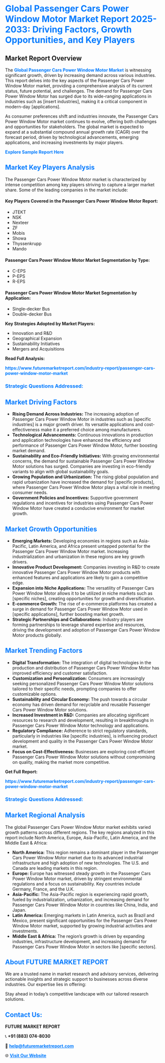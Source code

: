 <h1 style="color: #007BFF;">Global Passenger Cars Power Window Motor Market Report 2025-2033: Driving Factors, Growth Opportunities, and Key Players</h1>

<section id="overview">
<h2>Market Report Overview</h2>
<p>The <a href="https://www.futuremarketreport.com/industry-report/passenger-cars-power-window-motor-market" style="color: #007BFF; text-decoration: none;"><strong>Global Passenger Cars Power Window Motor Market</strong></a> is witnessing significant growth, driven by increasing demand across various industries. This report delves into the key aspects of the Passenger Cars Power Window Motor market, providing a comprehensive analysis of its current status, future potential, and challenges. The demand for Passenger Cars Power Window Motor has surged due to its wide-ranging applications in industries such as [insert industries], making it a critical component in modern-day [applications].</p>
<p>As consumer preferences shift and industries innovate, the Passenger Cars Power Window Motor market continues to evolve, offering both challenges and opportunities for stakeholders. The global market is expected to expand at a substantial compound annual growth rate (CAGR) over the forecast period, driven by technological advancements, emerging applications, and increasing investments by major players.</p>
</section>

<section id="overview">
<p><a href="https://www.futuremarketreport.com/request-sample/reportId=36308" style="color: #007BFF; text-decoration: none;"><strong>Explore Sample Report Here</strong></a></p>
</section>

<section id="key-players">
<h2 style="color: #007BFF;">Market Key Players Analysis</h2>
<p>The Passenger Cars Power Window Motor market is characterized by intense competition among key players striving to capture a larger market share. Some of the leading companies in the market include:</p>
<h4>Key Players Covered in the Passenger Cars Power Window Motor Report:</h4>
<ul><li>JTEKT</li><li>NSK</li><li>Nexteer</li><li>ZF</li><li>Mobis</li><li>Showa</li><li>Thyssenkrupp</li><li>Mando</li></ul>
<h4>Passenger Cars Power Window Motor Market Segmentation by Type:</h4>
<ul><li>C-EPS</li><li>P-EPS</li><li>R-EPS</li></ul>

<h4>Passenger Cars Power Window Motor Market Segmentation by Application:</h4>
<ul><li>Single-decker Bus</li><li>Double-decker Bus</li></ul>
<p><strong>Key Strategies Adopted by Market Players:</strong></p>
<ul>
<li>Innovation and R&D</li>
<li>Geographical Expansion</li>
<li>Sustainability Initiatives</li>
<li>Mergers and Acquisitions</li>
</ul>
</section>

<section>
<p><strong>Read Full Analysis: </strong></p><a href="https://www.futuremarketreport.com/industry-report/passenger-cars-power-window-motor-market" style="color: #007BFF; text-decoration: none;"><strong>https://www.futuremarketreport.com/industry-report/passenger-cars-power-window-motor-market</strong></a>
<h3 style="color: #007BFF;">Strategic Questions Addressed:</h3>
</section>

<section id="driving-factors">
<h2 style="color: #007BFF;">Market Driving Factors</h2>
<ul>
<li><strong>Rising Demand Across Industries:</strong> The increasing adoption of Passenger Cars Power Window Motor in industries such as [specific industries] is a major growth driver. Its versatile applications and cost-effectiveness make it a preferred choice among manufacturers.</li>
<li><strong>Technological Advancements:</strong> Continuous innovations in production and application technologies have enhanced the efficiency and performance of Passenger Cars Power Window Motor, further boosting market demand.</li>
<li><strong>Sustainability and Eco-Friendly Initiatives:</strong> With growing environmental concerns, the demand for sustainable Passenger Cars Power Window Motor solutions has surged. Companies are investing in eco-friendly variants to align with global sustainability goals.</li>
<li><strong>Growing Population and Urbanization:</strong> The rising global population and rapid urbanization have increased the demand for [specific products], where Passenger Cars Power Window Motor plays a vital role in meeting consumer needs.</li>
<li><strong>Government Policies and Incentives:</strong> Supportive government regulations and incentives for industries using Passenger Cars Power Window Motor have created a conducive environment for market growth.</li>
</ul>
</section>

<section id="growth-opportunities">
<h2 style="color: #007BFF;">Market Growth Opportunities</h2>
<ul>
<li><strong>Emerging Markets:</strong> Developing economies in regions such as Asia-Pacific, Latin America, and Africa present untapped potential for the Passenger Cars Power Window Motor market. Increasing industrialization and urbanization in these regions are key growth drivers.</li>
<li><strong>Innovative Product Development:</strong> Companies investing in R&D to create innovative Passenger Cars Power Window Motor products with enhanced features and applications are likely to gain a competitive edge.</li>
<li><strong>Expansion into Niche Applications:</strong> The versatility of Passenger Cars Power Window Motor allows it to be utilized in niche markets such as [specific niches], creating opportunities for growth and diversification.</li>
<li><strong>E-commerce Growth:</strong> The rise of e-commerce platforms has created a surge in demand for Passenger Cars Power Window Motor used in [specific applications], further boosting market growth.</li>
<li><strong>Strategic Partnerships and Collaborations:</strong> Industry players are forming partnerships to leverage shared expertise and resources, driving the development and adoption of Passenger Cars Power Window Motor products globally.</li>
</ul>
</section>

<section id="trending-factors">
<h2 style="color: #007BFF;">Market Trending Factors</h2>
<ul>
<li><strong>Digital Transformation:</strong> The integration of digital technologies in the production and distribution of Passenger Cars Power Window Motor has improved efficiency and customer satisfaction.</li>
<li><strong>Customization and Personalization:</strong> Consumers are increasingly seeking personalized Passenger Cars Power Window Motor solutions tailored to their specific needs, prompting companies to offer customizable options.</li>
<li><strong>Sustainability and Circular Economy:</strong> The push towards a circular economy has driven demand for recyclable and reusable Passenger Cars Power Window Motor solutions.</li>
<li><strong>Increased Investment in R&D:</strong> Companies are allocating significant resources to research and development, resulting in breakthroughs in Passenger Cars Power Window Motor technology and applications.</li>
<li><strong>Regulatory Compliance:</strong> Adherence to strict regulatory standards, particularly in industries like [specific industries], is influencing product development and quality in the Passenger Cars Power Window Motor market.</li>
<li><strong>Focus on Cost-Effectiveness:</strong> Businesses are exploring cost-efficient Passenger Cars Power Window Motor solutions without compromising on quality, making the market more competitive.</li>
</ul>
</section>

<section>
<p><strong>Get Full Report: </strong></p><a href="https://www.futuremarketreport.com/industry-report/passenger-cars-power-window-motor-market" style="color: #007BFF; text-decoration: none;"><strong>https://www.futuremarketreport.com/industry-report/passenger-cars-power-window-motor-market</strong></a>
<h3 style="color: #007BFF;">Strategic Questions Addressed:</h3>
</section>


<section id="regional-analysis">
<h2 style="color: #007BFF;">Market Regional Analysis</h2>
<p>The global Passenger Cars Power Window Motor market exhibits varied growth patterns across different regions. The key regions analyzed in this report include North America, Europe, Asia-Pacific, Latin America, and the Middle East & Africa:</p>
<ul>
<li><strong>North America:</strong> This region remains a dominant player in the Passenger Cars Power Window Motor market due to its advanced industrial infrastructure and high adoption of new technologies. The U.S. and Canada are leading markets in this region.</li>
<li><strong>Europe:</strong> Europe has witnessed steady growth in the Passenger Cars Power Window Motor market, driven by stringent environmental regulations and a focus on sustainability. Key countries include Germany, France, and the U.K.</li>
<li><strong>Asia-Pacific:</strong> The Asia-Pacific region is experiencing rapid growth, fueled by industrialization, urbanization, and increasing demand for Passenger Cars Power Window Motor in countries like China, India, and Japan.</li>
<li><strong>Latin America:</strong> Emerging markets in Latin America, such as Brazil and Mexico, present significant opportunities for the Passenger Cars Power Window Motor market, supported by growing industrial activities and investments.</li>
<li><strong>Middle East & Africa:</strong> The region’s growth is driven by expanding industries, infrastructure development, and increasing demand for Passenger Cars Power Window Motor in sectors like [specific sectors].</li>
</ul>
</section>

<footer>
<h2 style="color: #007BFF;">About FUTURE MARKET REPORT</h2>
<p>We are a trusted name in market research and advisory services, delivering actionable insights and strategic support to businesses across diverse industries. Our expertise lies in offering:</p>

<p>Stay ahead in today’s competitive landscape with our tailored research solutions.</p>

<h2 style="color: #007BFF;">Contact Us:</h2>
<p><strong>FUTURE MARKET REPORT</strong></p>
<p>📞 <strong>+91 (883) 074-8030</strong></p>
<p>📧 <strong><a href="mailto:help@futuremarketreport.com" style="color: #007BFF;">help@futuremarketreport.com</a></strong></p>
<p>🌐 <strong><a href="https://www.futuremarketreport.com/" style="color: #007BFF;">Visit Our Website</a></strong></p>
</footer>